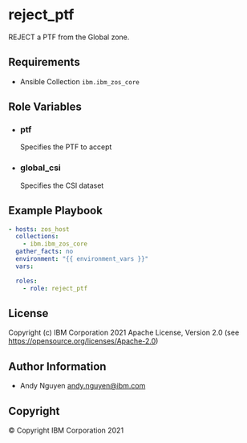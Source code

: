reject_ptf
=========

REJECT a PTF from the Global zone.

Requirements
------------

- Ansible Collection `ibm.ibm_zos_core`

Role Variables
--------------

- ### **ptf**

  Specifies the PTF to accept

- ### **global_csi**

  Specifies the CSI dataset

Example Playbook
----------------

```yaml
- hosts: zos_host
  collections:
    - ibm.ibm_zos_core
  gather_facts: no
  environment: "{{ environment_vars }}"
  vars:

  roles:
    - role: reject_ptf
```

License
-------

Copyright (c) IBM Corporation 2021 Apache License, Version 2.0 (see https://opensource.org/licenses/Apache-2.0)

Author Information
------------------

- Andy Nguyen andy.nguyen@ibm.com

Copyright
---------

© Copyright IBM Corporation 2021

